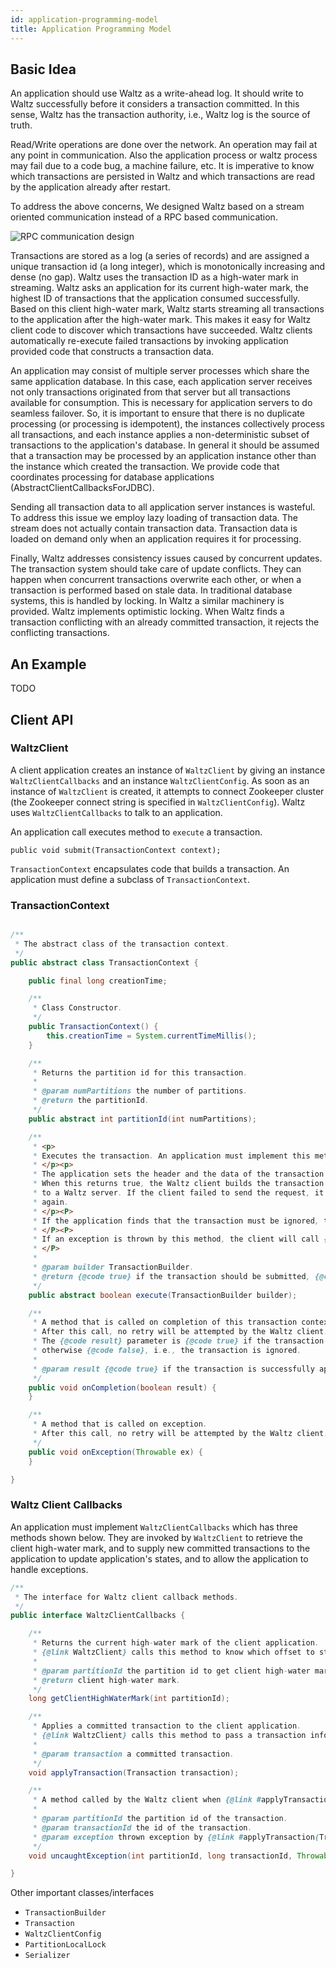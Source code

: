 ```yaml
---
id: application-programming-model
title: Application Programming Model
---
```


## Basic Idea

An application should use Waltz as a write-ahead log. It should write to Waltz successfully before it considers a transaction committed. In this sense, Waltz has the transaction authority, i.e., Waltz log is the source of truth.

Read/Write operations are done over the network. An operation may fail at any point in communication. Also the application process or waltz process may fail due to a code bug, a machine failure, etc. It is imperative to know which transactions are persisted in Waltz and which transactions are read by the application already after restart.

To address the above concerns, We designed Waltz based on a stream oriented communication instead of a RPC based communication.

![RPC communication design](/waltz/img/docs/rpc-comm.png)

Transactions are stored as a log (a series of records) and are assigned a unique transaction id (a long integer), which is monotonically increasing and dense (no gap). Waltz uses the transaction ID as a high-water mark in streaming. Waltz asks an application for its current high-water mark, the highest ID of transactions that the application consumed successfully. Based on this client high-water mark, Waltz starts streaming all transactions to the application after the high-water mark. This makes it easy for Waltz client code to discover which transactions have succeeded. Waltz clients automatically re-execute failed transactions by invoking application provided code that constructs a transaction data.

An application may consist of multiple server processes which share the same application database. In this case, each application server receives not only transactions originated from that server but all transactions available for consumption. This is necessary for application servers to do seamless failover. So, it is important to ensure that there is no duplicate processing (or processing is idempotent), the instances collectively process all transactions, and each instance applies a non-deterministic subset of transactions to the application's database. In general it should be assumed that a transaction may be processed by an application instance other than the instance which created the transaction. We provide code that coordinates processing for database applications (AbstractClientCallbacksForJDBC).

Sending all transaction data to all application server instances is wasteful. To address this issue we employ lazy loading of transaction data. The stream does not actually contain transaction data. Transaction data is loaded on demand only when an application requires it for processing.

Finally, Waltz addresses consistency issues caused by concurrent updates. The transaction system should take care of update conflicts. They can happen when concurrent transactions overwrite each other, or when a transaction is performed based on stale data. In traditional database systems, this is handled by locking. In Waltz a similar machinery is provided. Waltz implements optimistic locking. When Waltz finds a transaction conflicting with an already committed transaction, it rejects the conflicting transactions.

## An Example

TODO

## Client API

### WaltzClient

A client application creates an instance of `WaltzClient` by giving an instance `WaltzClientCallbacks` and an instance `WaltzClientConfig`. As soon as an instance of `WaltzClient` is created, it attempts to connect Zookeeper cluster (the Zookeeper connect string is specified in `WaltzClientConfig`). Waltz uses `WaltzClientCallbacks` to talk to an application.

An application call executes method to `execute` a transaction.

```
public void submit(TransactionContext context);
```

`TransactionContext` encapsulates code that builds a transaction. An application must define a subclass of `TransactionContext`.

### TransactionContext

```java

/**
 * The abstract class of the transaction context.
 */
public abstract class TransactionContext {

    public final long creationTime;

    /**
     * Class Constructor.
     */
    public TransactionContext() {
        this.creationTime = System.currentTimeMillis();
    }

    /**
     * Returns the partition id for this transaction.
     *
     * @param numPartitions the number of partitions.
     * @return the partitionId.
     */
    public abstract int partitionId(int numPartitions);

    /**
     * <p>
     * Executes the transaction. An application must implement this method.
     * </p><p>
     * The application sets the header and the data of the transaction using the builder, and optionally sets locks.
     * When this returns true, the Waltz client builds the transaction from the builder and sends an append request
     * to a Waltz server. If the client failed to send the request, it will call this method to execute the transaction
     * again.
     * </p><P>
     * If the application finds that the transaction must be ignored, this call must return false.
     * </P><P>
     * If an exception is thrown by this method, the client will call {@link TransactionContext#onException(Throwable)}.
     * </P>
     *
     * @param builder TransactionBuilder.
     * @return {@code true} if the transaction should be submitted, {@code false} if the transaction should be ignored.
     */
    public abstract boolean execute(TransactionBuilder builder);

    /**
     * A method that is called on completion of this transaction context that did not fail due to expiration or exception.
     * After this call, no retry will be attempted by the Waltz client.
     * The {@code result} parameter is {@code true} if the transaction is successfully appended to Waltz log,
     * otherwise {@code false}, i.e., the transaction is ignored.
     *
     * @param result {@code true} if the transaction is successfully appended to Waltz log, otherwise {@code false}.
     */
    public void onCompletion(boolean result) {
    }

    /**
     * A method that is called on exception.
     * After this call, no retry will be attempted by the Waltz client.
     */
    public void onException(Throwable ex) {
    }

}
```

### Waltz Client Callbacks

An application must implement `WaltzClientCallbacks` which has three methods shown below. They are invoked by `WaltzClient` to retrieve the client high-water mark, and to supply new committed transactions to the application to update application's states, and to allow the application to handle exceptions.

```java
/**
 * The interface for Waltz client callback methods.
 */
public interface WaltzClientCallbacks {

    /**
     * Returns the current high-water mark of the client application.
     * {@link WaltzClient} calls this method to know which offset to start transaction feeds from.
     *
     * @param partitionId the partition id to get client high-water mark of.
     * @return client high-water mark.
     */
    long getClientHighWaterMark(int partitionId);

    /**
     * Applies a committed transaction to the client application.
     * {@link WaltzClient} calls this method to pass a transaction information that is committed to the write ahead log.
     *
     * @param transaction a committed transaction.
     */
    void applyTransaction(Transaction transaction);

    /**
     * A method called by the Waltz client when {@link #applyTransaction(Transaction)} throws an exception.
     *
     * @param partitionId the partition id of the transaction.
     * @param transactionId the id of the transaction.
     * @param exception thrown exception by {@link #applyTransaction(Transaction)}.
     */
    void uncaughtException(int partitionId, long transactionId, Throwable exception);

}
```

Other important classes/interfaces

* `TransactionBuilder`
* `Transaction`
* `WaltzClientConfig`
* `PartitionLocalLock`
* `Serializer`
